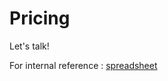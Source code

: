 # Pricing

Let's talk!

For internal reference : [spreadsheet](https://docs.google.com/spreadsheets/d/1wr6C9BlXGYV2MLB04Z0fZDIb0QAqD5UlVTOZ5DQwlKA/edit#gid=0)

